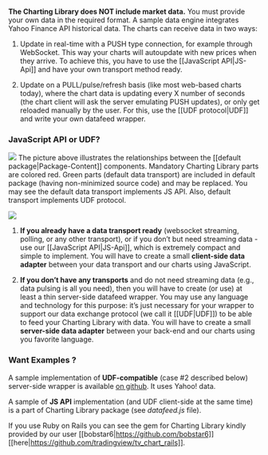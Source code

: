 **The Charting Library does NOT include market data.** You must provide your own data in the required format. A sample data engine integrates Yahoo Finance API historical data. The charts can receive data in two ways:

1. Update in real-time with a PUSH type connection, for example through WebSocket. This way your charts will autoupdate with new prices when they arrive. To achieve this, you have to use the [[JavaScript API|JS-Api]] and have your own transport method ready.

2. Update on a PULL/pulse/refresh basis (like most web-based charts today), where the chart data is updating every X number of seconds (the chart client will ask the server emulating PUSH updates), or only get reloaded manually by the user. For this, use the [[UDF protocol|UDF]] and write your own datafeed wrapper. 

### JavaScript API or UDF?

![](https://www.dropbox.com/s/dedg3tzlp7jj0v6/api_structure.png?dl=1)
The picture above illustrates the relationships between the [[default package|Package-Content]] components. Mandatory Charting Library parts are colored red. Green parts (default data transport) are included in default package (having non-minimized source code) and may be replaced. You may see the default data transport implements JS API. Also, default transport implements UDF protocol.

![](https://www.dropbox.com/s/nwzexm0k10541th/api_usage.png?dl=1)

1. **If you already have a data transport ready** (websocket streaming, polling, or any other transport), or if you don’t but need streaming data - use our [[JavaScript API|JS-Api]], which is extremely compact and simple to implement. You will have to create a small **client-side data adapter** between your data transport and our charts using JavaScript.

2. **If you don’t have any transports** and do not need streaming data (e.g., data pulsing is all you need), then you will have to create (or use) at least a thin server-side datafeed wrapper. You may use any language and technology for this purpose: it’s just necessary for your wrapper to support our data exchange protocol (we call it [[UDF|UDF]]) to be able to feed your Charting Library with data. You will have to create a small **server-side data adapter** between your back-end and our charts using you favorite language.

### Want Examples ?

A sample implementation of **UDF-compatible** (case #2 described below) server-side wrapper is available [on github](https://github.com/tradingview/yahoo_datafeed). It uses Yahoo! data.

A sample of **JS API** implementation (and UDF client-side at the same time) is a part of Charting Library package (see *datafeed.js* file).

If you use Ruby on Rails you can see the gem for Charting Library kindly provided by our user [[bobstar6|https://github.com/bobstar6]] [[here|https://github.com/tradingview/tv_chart_rails]].